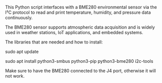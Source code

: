This Python script interfaces with a BME280 environmental sensor via the I²C protocol to read and print temperature, humidity, and pressure data continuously.

The BME280 sensor supports atmospheric data acquisition and is widely used in weather stations, IoT applications, and embedded systems.

The libraries that are needed and how to install:

sudo apt update

sudo apt install python3-smbus python3-pip python3-bme280 i2c-tools

Make sure to have the BME280 connected to the J4 port, otherwise it will not work.
